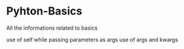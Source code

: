 # Pyhton-Basics
All the informations related to basics

use of self while passing parameters as args
use of args and kwargs
